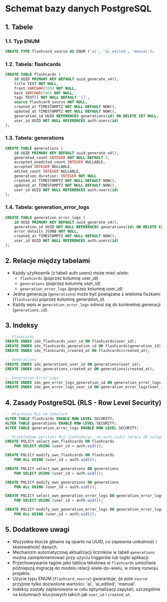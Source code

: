 # Schemat bazy danych PostgreSQL

## 1. Tabele

### 1.1. Typ ENUM

```sql
CREATE TYPE flashcard_source AS ENUM ('ai', 'ai_edited', 'manual');
```

### 1.2. Tabela: flashcards

```sql
CREATE TABLE flashcards (
    id UUID PRIMARY KEY DEFAULT uuid_generate_v4(),
    title TEXT NOT NULL,
    front VARCHAR(200) NOT NULL,
    back VARCHAR(500) NOT NULL,
    tags TEXT[] NOT NULL DEFAULT '{}',
    source flashcard_source NOT NULL,
    created_at TIMESTAMPTZ NOT NULL DEFAULT NOW(),
    updated_at TIMESTAMPTZ NOT NULL DEFAULT NOW(),
    generation_id UUID REFERENCES generations(id) ON DELETE SET NULL,
    user_id UUID NOT NULL REFERENCES auth.users(id)
);
```

### 1.3. Tabela: generations

```sql
CREATE TABLE generations (
    id UUID PRIMARY KEY DEFAULT uuid_generate_v4(),
    generated_count INTEGER NOT NULL DEFAULT 0,
    accepted_unedited_count INTEGER NULLABLE,
    accepted INTEGER NULLABLE,
    edited_count INTEGER NULLABLE,
    generation_duration: INTEGER NOT NULL
    created_at TIMESTAMPTZ NOT NULL DEFAULT NOW(),
    updated_at TIMESTAMPTZ NOT NULL DEFAULT NOW(),
    user_id UUID NOT NULL REFERENCES auth.users(id)
);
```

### 1.4. Tabela: generation_error_logs

```sql
CREATE TABLE generation_error_logs (
    id UUID PRIMARY KEY DEFAULT uuid_generate_v4(),
    generation_id UUID NOT NULL REFERENCES generations(id) ON DELETE CASCADE,
    error_details JSONB NOT NULL,
    created_at TIMESTAMPTZ NOT NULL DEFAULT NOW(),
    user_id UUID NOT NULL REFERENCES auth.users(id)
);
```

## 2. Relacje między tabelami

- Każdy użytkownik (z tabeli auth.users) może mieć wiele:
  - `flashcards` (poprzez kolumnę user_id)
  - `generations` (poprzez kolumnę user_id)
  - `generation_error_logs` (poprzez kolumnę user_id)
- Jedna generacja (`generations`) może być powiązana z wieloma fiszkami (`flashcards`) poprzez kolumnę generation_id.
- Każdy wpis w `generation_error_logs` odnosi się do konkretnej generacji (`generations.id`).

## 3. Indeksy

```sql
-- Flashcards
CREATE INDEX idx_flashcards_user_id ON flashcards(user_id);
CREATE INDEX idx_flashcards_generation_id ON flashcards(generation_id);
CREATE INDEX idx_flashcards_created_at ON flashcards(created_at);

-- Generations
CREATE INDEX idx_generations_user_id ON generations(user_id);
CREATE INDEX idx_generations_created_at ON generations(created_at);

-- Generation Error Logs
CREATE INDEX idx_gen_error_logs_generation_id ON generation_error_logs(generation_id);
CREATE INDEX idx_gen_error_logs_user_id ON generation_error_logs(user_id);
```

## 4. Zasady PostgreSQL (RLS - Row Level Security)

```sql
-- Włączenie RLS na tabelach
ALTER TABLE flashcards ENABLE ROW LEVEL SECURITY;
ALTER TABLE generations ENABLE ROW LEVEL SECURITY;
ALTER TABLE generation_error_logs ENABLE ROW LEVEL SECURITY;

-- Przykładowe polityki RLS (zakładając, że auth.uid() zwraca ID zalogowanego użytkownika)
CREATE POLICY select_own_flashcards ON flashcards
    FOR SELECT USING (user_id = auth.uid());

CREATE POLICY modify_own_flashcards ON flashcards
    FOR ALL USING (user_id = auth.uid());

CREATE POLICY select_own_generations ON generations
    FOR SELECT USING (user_id = auth.uid());

CREATE POLICY modify_own_generations ON generations
    FOR ALL USING (user_id = auth.uid());

CREATE POLICY select_own_generation_error_logs ON generation_error_logs
    FOR SELECT USING (user_id = auth.uid());

CREATE POLICY modify_own_generation_error_logs ON generation_error_logs
    FOR ALL USING (user_id = auth.uid());
```

## 5. Dodatkowe uwagi

- Wszystkie klucze główne są oparte na UUID, co zapewnia unikalność i skalowalność danych.
- Mechanizm automatycznej aktualizacji liczników w tabeli `generations` można zaimplementować przy użyciu triggerów lub logiki aplikacji.
- Przechowywanie tagów jako tablica tekstowa w `flashcards` umożliwia późniejszą migrację do modelu relacji wiele-do-wielu, w miarę rozwoju projektu.
- Użycie typu ENUM (`flashcard_source`) gwarantuje, że pole `source` przyjmie tylko dozwolone wartości: 'ai', 'ai_edited', 'manual'.
- Indeksy zostały zaplanowane w celu optymalizacji zapytań, szczególnie na kolumnach kluczowych takich jak `user_id` i `created_at`.
